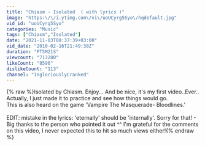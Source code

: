 ```yaml
---
title: "Chiasm - Isolated  ( with lyrics )"
image: "https:\/\/i.ytimg.com\/vi\/uoUCyrg5Syo\/hqdefault.jpg"
vid_id: "uoUCyrg5Syo"
categories: "Music"
tags: ["Chiasm","Isolated"]
date: "2021-11-03T08:37:39+03:00"
vid_date: "2010-02-16T21:49:38Z"
duration: "PT5M21S"
viewcount: "713280"
likeCount: "8596"
dislikeCount: "113"
channel: "IngloriouslyCranked"
---
```

{% raw %}Isolated by Chiasm. Enjoy... And be nice, it's my first video..Ever..<br />Actually, I just made it to practice and see how things would go.<br />This is also heard on the game 'Vampire The Masquerade- Bloodlines.'<br /><br />EDIT: mistake in the lyrics: 'eternally' should be 'internally'. Sorry for that! - Big thanks to the person who pointed it out ^^  I'm grateful for the comments on this video, I never expected this to hit so much views either!{% endraw %}
